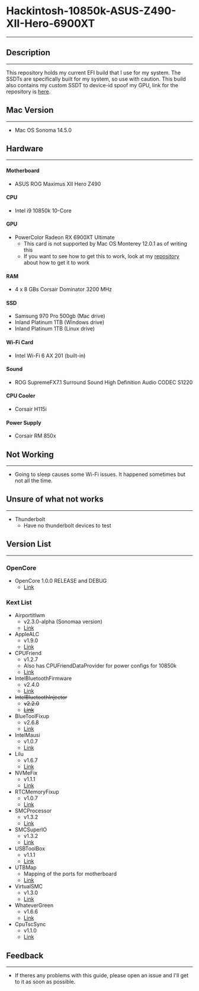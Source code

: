 # Hackintosh-10850k-ASUS-Z490-XII-Hero-6900XT
---

## Description
---

This repository holds my current EFI build that I use for my system. The SSDTs are specifically built for my system, so use with caution. This build also contains my custom SSDT to device-id spoof my GPU, link for the repository is [here](https://github.com/TylerLyczak/Unsupported-6900XT-Hackintosh-Fix).


## Mac Version
---

* Mac OS Sonoma 14.5.0


## Hardware
---

#### Motherboard
* ASUS ROG Maximus XII Hero Z490

#### CPU
* Intel i9 10850k 10-Core

#### GPU
* PowerColor Radeon RX 6900XT Ultimate
    * This card is not supported by Mac OS Monterey 12.0.1 as of writing this
    * If you want to see how to get this to work, look at my [repository](https://github.com/TylerLyczak/Unsupported-6900XT-Hackintosh-Fix) about how to get it to work

#### RAM
* 4 x 8 GBs Corsair Dominator 3200 MHz

#### SSD
* Samsung 970 Pro 500gb (Mac drive)
* Inland Platinum 1TB (Windows drive)
* Inland Platinum 1TB (Linux drive)

#### Wi-Fi Card
* Intel Wi-Fi 6 AX 201 (built-in)

#### Sound
* ROG SupremeFX7.1 Surround Sound High Definition Audio CODEC S1220

#### CPU Cooler
* Corsair H115i

#### Power Supply
* Corsair RM 850x


## Not Working
---
* Going to sleep causes some Wi-Fi issues. It happened sometimes but not all the time.


## Unsure of what not works
---
* Thunderbolt
    * Have no thunderbolt devices to test


## Version List
---

### OpenCore
* OpenCore 1.0.0 RELEASE and DEBUG
    * [Link](https://github.com/acidanthera/OpenCorePkg)

### Kext List
* Airportitlwm 
    * v2.3.0-alpha (Sonomaa version)
    * [Link](https://github.com/OpenIntelWireless/itlwm)
* AppleALC
    * v1.9.0
    * [Link](https://github.com/acidanthera/AppleALC)
* CPUFriend
    * v1.2.7
    * Also has CPUFriendDataProvider for power configs for 10850k
    * [Link](https://github.com/acidanthera/CPUFriend)
* IntelBluetoothFirmware
    * v2.4.0
    * [Link](https://github.com/OpenIntelWireless/IntelBluetoothFirmware)
* ~~IntelBluetoothInjector~~
    * ~~v2.2.0~~
    * ~~[Link](https://github.com/OpenIntelWireless/IntelBluetoothFirmware)~~
* BlueToolFixup
    * v2.6.8
    * [Link](https://github.com/acidanthera/BrcmPatchRAM)
* IntelMausi
    * v1.0.7
    * [Link](https://github.com/acidanthera/IntelMausi)
* Lilu
    * v1.6.7
    * [Link](https://github.com/acidanthera/Lilu)
* NVMeFix
    * v1.1.1
    * [Link](https://github.com/acidanthera/NVMeFix)
* RTCMemoryFixup
    * v1.0.7
    * [Link](https://github.com/acidanthera/RTCMemoryFixup)
* SMCProcessor
    * v1.3.2
    * [Link](https://github.com/acidanthera/VirtualSMC)
* SMCSuperIO
    * v1.3.2
    * [Link](https://github.com/acidanthera/VirtualSMC)
* USBToolBox
    * v1.1.1
    * [Link](https://github.com/USBToolBox/kext)
* UTBMap
    * Mapping of the ports for motherboard
    * [Link](https://github.com/USBToolBox/kext)
* VirtualSMC
    * v1.3.0
    * [Link](https://github.com/acidanthera/VirtualSMC)
* WhateverGreen
    * v1.6.6
    * [Link](https://github.com/acidanthera/WhateverGreen)
* CpuTscSync
    * v1.1.0
    * [Link](https://github.com/acidanthera/CpuTscSync)


## Feedback
---

* If theres any problems with this guide, please open an issue and I'll get to it as soon as possible.

